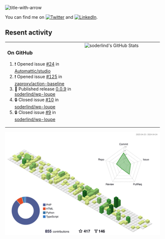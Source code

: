 
![title-with-arrow](https://github.com/soderlind/soderlind/assets/1649452/0f685042-97c3-46ba-b290-804d07f05370)


<!-- Actual text -->
You can find me on [![Twitter][1.2]][1] and [![LinkedIn][2.2]][2].

<!-- Icons -->

[1.2]: http://i.imgur.com/wWzX9uB.png (twitter icon without padding)
[2.2]: https://raw.githubusercontent.com/MartinHeinz/MartinHeinz/master/linkedin-3-16.png (LinkedIn icon without padding)

<!-- Links to your social media accounts -->

[1]: https://twitter.com/soderlind
[2]: https://www.linkedin.com/in/soderlind/

## Resent activity

<table width="100%" border="0"><tr><td width="49%">

### On GitHub

<!--START_SECTION:activity-->
1. ❗ Opened issue [#24](https://github.com/Automattic/studio/issues/24) in [Automattic/studio](https://github.com/Automattic/studio)
2. ❗ Opened issue [#125](https://github.com/zaproxy/action-baseline/issues/125) in [zaproxy/action-baseline](https://github.com/zaproxy/action-baseline)
3. 🚀 Published release [0.0.9](https://github.com/soderlind/wp-loupe/releases/tag/0.0.9) in [soderlind/wp-loupe](https://github.com/soderlind/wp-loupe)
4. 🔒 Closed issue [#10](https://github.com/soderlind/wp-loupe/issues/10) in [soderlind/wp-loupe](https://github.com/soderlind/wp-loupe)
5. 🔒 Closed issue [#9](https://github.com/soderlind/wp-loupe/issues/9) in [soderlind/wp-loupe](https://github.com/soderlind/wp-loupe)
<!--END_SECTION:activity-->
  </td>
<td width="49%" valign="top">
  <img   alt="soderlind's GitHub Stats" src="https://awesome-github-stats.azurewebsites.net/user-stats/soderlind?cardType=level-alternate&Title=FFFFFF&Border=FFFFFF" />
</td></tr></table>


![](./profile-3d-contrib/profile-green-animate.svg)


